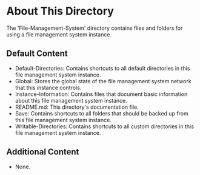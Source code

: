 # About This Directory
The 'File-Management-System' directory contains files and folders for using a file management system instance.

## Default Content
- Default-Directories: Contains shortcuts to all default directories in this file management system instance.
- Global: Stores the global state of the file management system network that this instance controls.
- Instance-Information: Contains files that document basic information about this file management system instance.
- README.md: This directory's documentation file.
- Save: Contains shortcuts to all folders that should be backed up from this file management system instance.
- Writable-Directories: Contains shortcuts to all custom directories in this file management system instance.

## Additional Content
- None.